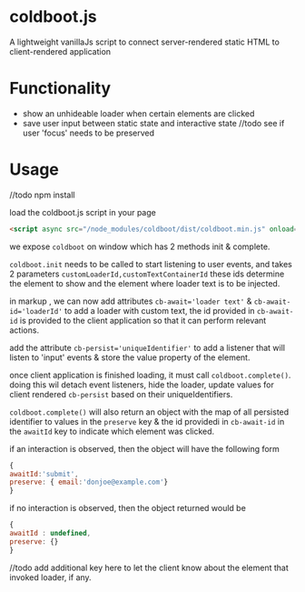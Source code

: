 # coldboot.js
A lightweight vanillaJs script to connect server-rendered static HTML to client-rendered application

# Functionality

* show an unhideable loader when certain elements are clicked 
* save user input between static state and interactive state
//todo see if user 'focus' needs to be preserved

# Usage 
//todo npm install

load the coldboot.js script in your page 

```html
<script async src="/node_modules/coldboot/dist/coldboot.min.js" onload="coldboot.init()" type="text/javascript"></script>
```

we expose `coldboot` on window which has 2 methods init & complete.

`coldboot.init` needs to be called to start listening to user events, and takes 2 parameters `customLoaderId,customTextContainerId` these ids determine the element to show and the element where loader text is to be injected.

in markup , we can now add attributes `cb-await='loader text'` & `cb-await-id='loaderId'` to add a loader with custom text, the id provided in `cb-await-id` is provided to the client application so that it can perform relevant actions.

add the attribute `cb-persist='uniqueIdentifier'` to add a listener that will listen to 'input' events & store the value property of the element. 

once client application is finished loading, it must call `coldboot.complete()`. doing this wil detach event listeners, hide the loader, update values for client rendered `cb-persist` based on their uniqueIdentifiers.

`coldboot.complete()` will also return an object with the map of all persisted identifier to values in the `preserve` key & the id providedi in `cb-await-id` in the `awaitId` key to indicate which element was clicked.

if an interaction is observed, then the object will have the following form 
```javascript
{
awaitId:'submit',
preserve: { email:'donjoe@example.com'}
}
```

if no interaction is observed, then the object returned would be 
```javascript
{
awaitId : undefined,
preserve: {}
}
``` 

//todo add additional key here to let the client know about the element that invoked loader, if any.

